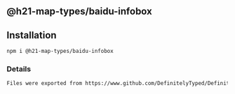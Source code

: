 ## @h21-map-types/baidu-infobox

## Installation
```bash
npm i @h21-map-types/baidu-infobox
```
### Details
```bash
Files were exported from https://www.github.com/DefinitelyTyped/DefinitelyTyped
```
